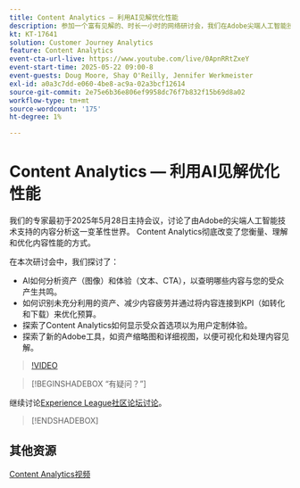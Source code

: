 ```yaml
---
title: Content Analytics — 利用AI见解优化性能
description: 参加一个富有见解的、时长一小时的网络研讨会，我们在Adobe尖端人工智能技术的支持下，深入了解内容分析的变革性世界。 本会议将探讨内容分析如何彻底改变您衡量、理解和优化内容性能的方式。
kt: KT-17641
solution: Customer Journey Analytics
feature: Content Analytics
event-cta-url-live: https://www.youtube.com/live/0ApnRRtZxeY
event-start-time: 2025-05-22 09:00-8
event-guests: Doug Moore, Shay O'Reilly, Jennifer Werkmeister
exl-id: a0a3c7dd-e060-4be8-ac9a-02a3bcf12614
source-git-commit: 2e75e6b36e806ef9958dc76f7b832f15b69d8a02
workflow-type: tm+mt
source-wordcount: '175'
ht-degree: 1%

---
```


# Content Analytics — 利用AI见解优化性能

我们的专家最初于2025年5月28日主持会议，讨论了由Adobe的尖端人工智能技术支持的内容分析这一变革性世界。 Content Analytics彻底改变了您衡量、理解和优化内容性能的方式。

在本次研讨会中，我们探讨了：

* AI如何分析资产（图像）和体验（文本、CTA），以查明哪些内容与您的受众产生共鸣。
* 如何识别未充分利用的资产、减少内容疲劳并通过将内容连接到KPI（如转化和下载）来优化预算。
* 探索了Content Analytics如何显示受众首选项以为用户定制体验。
* 探索了新的Adobe工具，如资产缩略图和详细视图，以便可视化和处理内容见解。

>[!VIDEO](https://video.tv.adobe.com/v/3460420/?quality=12&learn=on)

>[!BEGINSHADEBOX “有疑问？”]

继续讨论[Experience League社区论坛讨论](https://experienceleaguecommunities.adobe.com/t5/adobe-analytics-discussions/adobe-experience-league-live-content-analytics-optimize/m-p/756741#M4712)。

>[!ENDSHADEBOX]

## 其他资源

[Content Analytics视频](https://experienceleague.adobe.com/en/docs/customer-journey-analytics-learn/tutorials/content-analytics/introduction-to-content-analytics)
